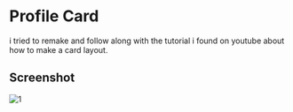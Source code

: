 # Profile Card
i tried to remake and follow along with the tutorial i found on youtube about how to make a card layout.
## Screenshot
![1](https://user-images.githubusercontent.com/52210745/105629516-6a76e880-5e7e-11eb-874d-5eadc6183711.PNG)
